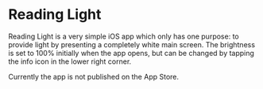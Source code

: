 Reading Light
=============

Reading Light is a very simple iOS app which only has one purpose: to provide light by presenting a completely white main screen. The brightness is set to 100% initially when the app opens, but can be changed by tapping the info icon in the lower right corner.

Currently the app is not published on the App Store.